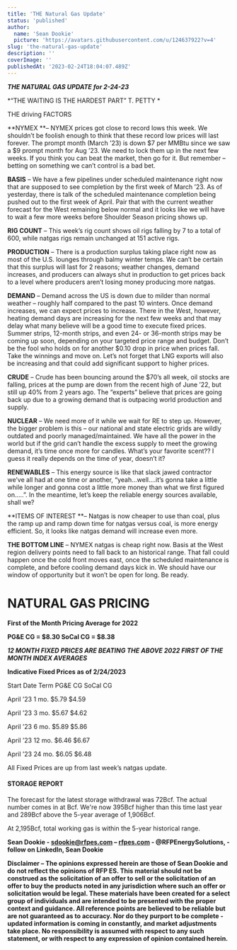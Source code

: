 ```yaml
---
title: 'THE Natural Gas Update'
status: 'published'
author:
  name: 'Sean Dookie'
  picture: 'https://avatars.githubusercontent.com/u/124637922?v=4'
slug: 'the-natural-gas-update'
description: ''
coverImage: ''
publishedAt: '2023-02-24T18:04:07.489Z'
---
```


***THE NATURAL GAS UPDATE for 2-24-23***



*“THE WAITING IS THE HARDEST PART” T. PETTY *

THE driving FACTORS

**NYMEX **– NYMEX prices got close to record lows this week. We shouldn’t be foolish enough to think that these record low prices will last forever. The prompt month (March ’23) is down $7 per MMBtu since we saw a $9 prompt month for Aug ’23. We need to lock them up in the next few weeks. If you think you can beat the market, then go for it. But remember – betting on something we can’t control is a bad bet.

**BASIS** – We have a few pipelines under scheduled maintenance right now that are supposed to see completion by the first week of March ’23. As of yesterday, there is talk of the scheduled maintenance completion being pushed out to the first week of April. Pair that with the current weather forecast for the West remaining below normal and it looks like we will have to wait a few more weeks before Shoulder Season pricing shows up.

**RIG COUNT** – This week’s rig count shows oil rigs falling by 7 to a total of 600, while natgas rigs remain unchanged at 151 active rigs.

**PRODUCTION** – There is a production surplus taking place right now as most of the U.S. lounges through balmy winter temps. We can’t be certain that this surplus will last for 2 reasons; weather changes, demand increases, and producers can always shut in production to get prices back to a level where producers aren’t losing money producing more natgas.

**DEMAND** – Demand across the US is down due to milder than normal weather – roughly half compared to the past 10 winters. Once demand increases, we can expect prices to increase. There in the West, however, heating demand days are increasing for the next few weeks and that may delay what many believe will be a good time to execute fixed prices. Summer strips, 12-month strips, and even 24- or 36-month strips may be coming up soon, depending on your targeted price range and budget. Don’t be the fool who holds on for another $0.10 drop in price when prices fall. Take the winnings and move on. Let’s not forget that LNG exports will also be increasing and that could add significant support to higher prices.

**CRUDE** – Crude has been bouncing around the $70’s all week, oil stocks are falling, prices at the pump are down from the recent high of June ’22, but still up 40% from 2 years ago. The “experts” believe that prices are going back up due to a growing demand that is outpacing world production and supply.

**NUCLEAR** – We need more of it while we wait for RE to step up. However, the bigger problem is this – our national and state electric grids are wildly outdated and poorly managed/maintained. We have all the power in the world but if the grid can’t handle the excess supply to meet the growing demand, it’s time once more for candles. What’s your favorite scent?? I guess it really depends on the time of year, doesn’t it?

**RENEWABLES** – This energy source is like that slack jawed contractor we’ve all had at one time or another, “yeah…well….it’s gonna take a little while longer and gonna cost a little more money than what we first figured on…..”. In the meantime, let’s keep the reliable energy sources available, shall we?



**ITEMS OF INTEREST **– Natgas is now cheaper to use than coal, plus the ramp up and ramp down time for natgas versus coal, is more energy efficient. So, it looks like natgas demand will increase even more.

**THE BOTTOM LINE** – NYMEX natgas is cheap right now. Basis at the West region delivery points need to fall back to an historical range. That fall could happen once the cold front moves east, once the scheduled maintenance is complete, and before cooling demand days kick in. We should have our window of opportunity but it won’t be open for long. Be ready.

# **NATURAL GAS PRICING**

**First of the Month Pricing Average for 2022**

**PG&E CG = $8.30 SoCal CG = $8.38**

***12 MONTH FIXED PRICES ARE BEATING THE ABOVE 2022 FIRST OF THE MONTH INDEX AVERAGES***

**Indicative Fixed Prices as of 2/24/2023**

Start Date Term PG&E CG SoCal CG

April ’23 1 mo. $5.79 $4.59

April ’23 3 mo. $5.67 $4.62

April ’23 6 mo. $5.89 $5.86

April ’23 12 mo. $6.46 $6.67

April ’23 24 mo. $6.05 $6.48

All Fixed Prices are up from last week’s natgas update.

#### **STORAGE REPORT**

The forecast for the latest storage withdrawal was 72Bcf. The actual number comes in at Bcf. We're now 395Bcf higher than this time last year and 289Bcf above the 5-year average of 1,906Bcf.<br>

At 2,195Bcf, total working gas is within the 5-year historical range.







**Sean Dookie - **[**sdookie@rfpes.com**](mailto:sdookie@rfpes.com)** – **[**rfpes.com**](http://rfpes.com)** \- @RFPEnergySolutions, - follow on LinkedIn, Sean Dookie**

**Disclaimer – The opinions expressed herein are those of Sean Dookie and do not reflect the opinions of RFP ES. This material should not be construed as the solicitation of an offer to sell or the solicitation of an offer to buy the products noted in any jurisdiction where such an offer or solicitation would be legal. These materials have been created for a select group of individuals and are intended to be presented with the proper context and guidance. All reference points are believed to be reliable but are not guaranteed as to accuracy. Nor do they purport to be complete - updated information is coming in constantly, and market adjustments take place. No responsibility is assumed with respect to any such statement, or with respect to any expression of opinion contained herein.**



